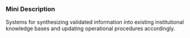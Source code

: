 ### Mini Description

Systems for synthesizing validated information into existing institutional knowledge bases and updating operational procedures accordingly.
